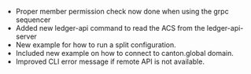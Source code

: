  - Proper member permission check now done when using the grpc sequencer
 - Added new ledger-api command to read the ACS from the ledger-api-server
 - New example for how to run a split configuration.
 - Included new example on how to connect to canton.global domain.
 - Improved CLI error message if remote API is not available.

